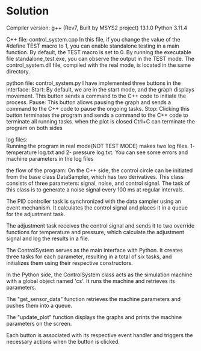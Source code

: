 # Solution

Compiler version:
                g++ (Rev7, Built by MSYS2 project) 13.1.0
                Python 3.11.4

C++ file:
                control_system.cpp
                In this file, if you change the value of the #define TEST macro to 1, you can enable standalone testing in a main function. By default, the TEST macro is set to 0. By running the executable file standalone_test.exe, you can observe the output in the TEST mode. The control_system.dll file, compiled with the real mode, is located in the same directory.

python file:
                control_system.py
                I have implemented three buttons in the interface:
                Start: By default, we are in the start mode, and the graph displays movement. This button sends a command to the C++ code to initiate the process. 
                Pause: This button allows pausing the graph and sends a command to the C++ code to pause the ongoing tasks.
                Stop: Clicking this button terminates the program and sends a command to the C++ code to terminate all running tasks.
                when the plot is closed Ctrl+C can terminate the program on both sides

log files:                
                Running the program in real mode(NOT TEST MODE) makes two log files. 1- temperature log.txt and 2- pressure log.txt. You can see some errors and machine parameters in the log files

the flow of the program:
                On the C++ side, the control circle can be initiated from the base class DataSampler, which has two derivatives. This class consists of three parameters: signal, noise, and control signal. The task of this class is to generate a noise signal every 100 ms at regular intervals.

The PID controller task is synchronized with the data sampler using an event mechanism. It calculates the control signal and places it in a queue for the adjustment task.

The adjustment task receives the control signal and sends it to two override functions for temperature and pressure, which calculate the adjustment signal and log the results in a file. 

The ControlSystem serves as the main interface with Python. It creates three tasks for each parameter, resulting in a total of six tasks, and initializes them using their respective constructors. 


In the Python side, the ControlSystem class acts as the simulation machine with a global object named 'cs'. It runs the machine and retrieves its parameters.

                
The "get_sensor_data" function retrieves the machine parameters and pushes them into a queue. 

The "update_plot" function displays the graphs and prints the machine parameters on the screen.
                
Each button is associated with its respective event handler and triggers the necessary actions when the button is clicked.

